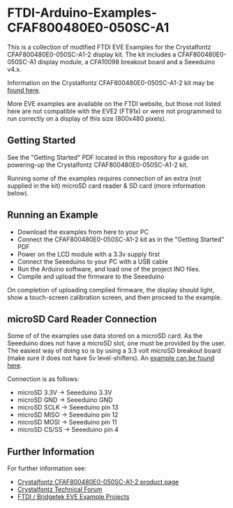 
# FTDI-Arduino-Examples-CFAF800480E0-050SC-A1
This is a collection of modified FTDI EVE Examples for the Crystalfontz CFAF800480E0-050SC-A1-2 display kit. The kit includes a CFAF800480E0-050SC-A1 display module, a CFA10098 breakout board and a Seeeduino v4.x. 

Information on the Crystalfontz CFAF800480E0-050SC-A1-2 kit may be [found here](https://www.crystalfontz.com/product/cfaf800480e0050sca12-800x480-accelerated-tft-dev-kit).

More EVE examples are available on the FTDI website, but those not listed here are not compatible with the EVE2 (FT91x) or were not programmed to run correctly on a display of this size (800x480 pixels).

## Getting Started

See the "Getting Started" PDF located in this repository for a guide on powering-up the Crystalfontz CFAF800480E0-050SC-A1-2 kit.

Running some of the examples requires connection of an extra (not supplied in the kit) microSD card reader & SD card (more information below).

## Running an Example
* Download the examples from here to your PC
* Connect the CFAF800480E0-050SC-A1-2 kit as in the "Getting Started" PDF
* Power on the LCD module with a 3.3v supply first
* Connect the Seeeduino to your PC with a USB cable
* Run the Arduino software, and load one of the project INO files.
* Compile and upload the firmware to the Seeeduino

On completion of uploading complied firmware, the display should light, show a touch-screen calibration screen, and then proceed to the example.

## microSD Card Reader Connection
Some of of the examples use data stored on a microSD card. As the Seeeduino does not have a microSD slot, one must be provided by the user.
The easiest way of doing so is by using a 3.3 volt microSD breakout board (make sure it does not have 5v level-shifters). An [example can be found here](https://www.sparkfun.com/products/544).

Connection is as follows:
* microSD 3.3V -> Seeeduino 3.3V
* microSD GND -> Seeeduino GND
* microSD SCLK -> Seeeduino pin 13
* microSD MISO -> Seeeduino pin 12
* microSD MOSI -> Seeeduino pin 11
* microSD CS/SS -> Seeeduino pin 4

## Further Information
For further information see:
* [Crystalfontz CFAF800480E0-050SC-A1-2 product page](https://www.crystalfontz.com/product/cfaf800480e0050sca12-800x480-accelerated-tft-dev-kit)
* [Crystalfontz Technical Forum](http://forum.crystalfontz.com/)
* [FTDI / Bridgetek EVE Example Projects](https://www.ftdichip.com/Support/SoftwareExamples/FT800_Projects.htm)


